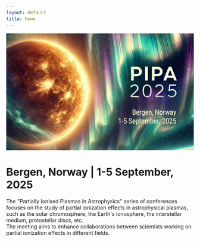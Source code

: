 ```yaml
---
layout: default
title: Home
---
```


![Mountain View](/assets/logo.jpg) 

# Bergen, Norway   |   1-5 September, 2025
 
The  "Partially Ionised Plasmas in Astrophysics"  series of conferences focuses on the study of partial ionization effects in astrophysical plasmas,  such as the solar chromosphere, the Earth's ionosphere, the interstellar medium, protostellar discs, etc.                           
The meeting aims to enhance collaborations between scientists working on partial ionization effects in different fields.

